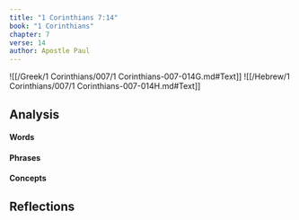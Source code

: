 ```yaml
---
title: "1 Corinthians 7:14"
book: "1 Corinthians"
chapter: 7
verse: 14
author: Apostle Paul
---
```

![[/Greek/1 Corinthians/007/1 Corinthians-007-014G.md#Text]]
![[/Hebrew/1 Corinthians/007/1 Corinthians-007-014H.md#Text]]

## Analysis

#### Words

#### Phrases

#### Concepts

## Reflections
